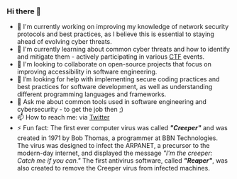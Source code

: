 ### Hi there 👋

- 🔭 I'm currently working on improving my knowledge of network security protocols and best practices, as I believe this is essential to staying ahead of evolving cyber threats.
- 🌱 I'm currently learning about common cyber threats and how to identify and mitigate them - actively participating in various [CTF](https://en.wikipedia.org/wiki/Capture_the_flag_(cybersecurity)) events.
- 👯 I'm looking to collaborate on open-source projects that focus on improving accessibility in software engineering.
- 🤔 I’m looking for help with implementing secure coding practices and best practices for software development, as well as understanding different programming languages and frameworks.
- 💬 Ask me about common tools used in software engineering and cybersecurity - to get the job then ;)
- 📫 How to reach me: via [Twitter](https://twitter.com/k0ns0l)
- ⚡ Fun fact: The first ever computer virus was called __*"Creeper"*__ and was created in 1971 by Bob Thomas, a programmer at BBN Technologies. The virus was designed to infect the ARPANET, a precursor to the modern-day internet, and displayed the message *"I'm the creeper: Catch me if you can."* The first antivirus software, called __*"Reaper"*__, was also created to remove the Creeper virus from infected machines.
